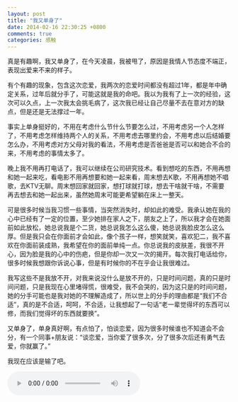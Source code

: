 ```yaml
---
layout: post
title: "我又单身了"
date: 2014-02-16 22:30:25 +0800
comments: true
categories: 感触
---
```

真是有趣啊，我又单身了，在今天凌晨，我被甩了，原因是我情人节态度不端正，表现出爱来不来的样子。<!-- more --> 
 
有个有趣的现象，包含这次恋爱，我两次的恋爱时间都没有超过1年，都是年中确定关系，过年后就分手了，可能这就是我的命吧。我以为我有了上一次的经验，这次可以久点，上一次我太会挑毛病了，这次我已经让自己尽量不去在意对方的缺点，但是还是无法撑过一年。  

事实上单身挺好的，不用在考虑什么节什么节要怎么过，不用考虑另一个人怎样了，不用考虑怎样维持两个人的关系，不用考虑去哪里约会，不用考虑以后结婚要怎么办，不用考虑对方父母对我的看法，不用考虑是否爸爸是否可以和她合不合的来，不用考虑的事情太多了。  

晚上我不用再打电话了，我可以继续在公司研究技术。看到想吃的东西，不用再想和她一起来吃，看电影不用再想要和她一起来看，周末想去K歌，不用再想她不唱歌，去KTV无聊。周末想回家就回家，想打球就打球，想去干啥就干啥，不需要再去想去和她一起出来，虽然她周末可能更希望躺在床上一整天。 
 
可是很多时候当我习惯一些事情，当突然消失时，却如此的难受。我承认她在我的心中已经有了一定的位置，至少她排在家人之下，朋友之上了，所以我才会在她面前如此放松，她总说我是个二货，她总说我怎么这么傻，她总说我脸皮怎么这么厚。但是我只会在你面前才会如此，像个孩子一样，想笑就笑，喜欢犯二，我不喜欢在你面前装成熟，我希望在你的面前单纯一点。你总说我的皮肤差，我很不开心，因为脸是我的心中的伤疤，但是你却一次又一次的揭开。每次我打电话给你，很多时候我想跟你诉说心事，但是有时候你的不在乎会让我很难过。 
 
我写这些不是我放不开，对我来说没什么是放不开的，只是时间问题，真的只是时间问题，只是我现在心里堵得慌，很难受，我不会哭的，因为这只是的时间问题，她的分手可能也是我对她的不理解造成了，所以世上的分手的理由都是“我们不合适”，真的是不合适，呵呵，不合适，让我想起了一句话“老一辈觉得坏的东西可以修，而我们觉得坏的东西就要换”。  

又单身了，单身真好啊，有点怕了，怕谈恋爱，因为很多时候谁也不知道会不会分，有一个同事+朋友说：“谈恋爱，当你爱了很多次，分了很多次后还有勇气去爱，你就赢了。” 
 
我现在应该是输了吧。

<audio src="/blogFiles/musics/虹之间.mp3" controls="controls" autoplay="autoplay">
</audio>
